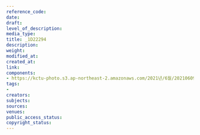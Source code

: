 ```yaml
---
reference_code: 
date: 
draft: 
level_of_description: 
media_type: 
title: _1D22294
description: 
weight: 
modified_at: 
created_at: 
link: 
components:
- https://kctu-photo.s3.ap-northeast-2.amazonaws.com/2021년/6월/20210609_산재사망+노동자+추모분향소+및+농성장+설치/_1D22294.jpg
tags:
- 
creators: 
subjects: 
sources: 
venues: 
public_access_status: 
copyright_status: 
---
```


